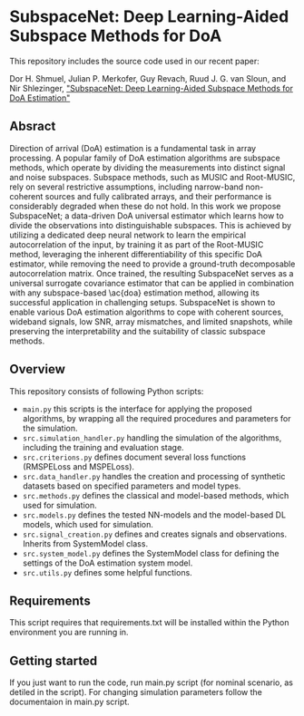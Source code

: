 # SubspaceNet: Deep Learning-Aided Subspace Methods for DoA
This repository includes the source code used in our recent paper:

Dor H. Shmuel, Julian P. Merkofer, Guy Revach, Ruud J. G. van Sloun, and Nir Shlezinger,
["SubspaceNet: Deep Learning-Aided Subspace Methods for DoA Estimation"](https://arxiv.org/abs/2306.02271)

## Absract
Direction of arrival (DoA) estimation is a fundamental task in array processing. A popular family of DoA estimation algorithms are subspace methods, which operate by dividing the measurements into distinct signal and noise subspaces. Subspace methods, such as MUSIC and Root-MUSIC, rely on several restrictive assumptions, including narrow-band non-coherent sources and fully calibrated arrays, and their performance is considerably degraded when these do not hold.
In this work we propose SubspaceNet; a data-driven DoA universal estimator which learns how to divide the observations into distinguishable subspaces. This is achieved by utilizing a dedicated deep neural network to learn the empirical autocorrelation of the input, by training it as part of the Root-MUSIC method, leveraging the inherent differentiability of this specific DoA estimator, while removing the need to provide a ground-truth decomposable autocorrelation matrix. Once trained, the resulting SubspaceNet serves as a universal surrogate covariance estimator that can be applied in combination with any subspace-based \ac{doa} estimation method, allowing its successful application in challenging setups. SubspaceNet is shown to enable various DoA estimation algorithms to cope with coherent sources, wideband signals, low SNR, array mismatches, and limited snapshots, while preserving the interpretability and the suitability of classic subspace methods. 

## Overview
This repository consists of following Python scripts:
* `main.py` this scripts is the interface for applying the proposed algorithms, by wrapping all the required procedures and parameters for the simulation.
* `src.simulation_handler.py` handling the simulation of the algorithms, including the training and evaluation stage.
* `src.criterions.py` defines document several loss functions (RMSPELoss and MSPELoss).
* `src.data_handler.py` handles the creation and processing of synthetic datasets based on specified parameters and model types.
* `src.methods.py` defines the classical and model-based methods, which used for simulation.
* `src.models.py` defines the tested NN-models and the model-based DL models, which used for simulation.
* `src.signal_creation.py` defines and creates signals and observations. Inherits from SystemModel class.
* `src.system_model.py` defines the SystemModel class for defining the settings of the DoA estimation system model.
* `src.utils.py` defines some helpful functions.

## Requirements
This script requires that requirements.txt will be installed within the Python environment you are running in.

## Getting started
If you just want to run the code, run main.py script (for nominal scenario, as detiled in the script).
For changing simulation parameters follow the documentaion in main.py script.
